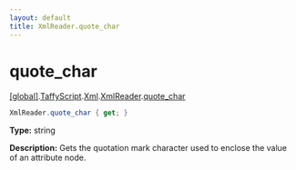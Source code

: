 ```yaml
---
layout: default
title: XmlReader.quote_char
---
```


# quote_char

[\[global\]]({{site.baseurl}}/docs/).[TaffyScript]({{site.baseurl}}/docs/TaffyScript/).[Xml]({{site.baseurl}}/docs/TaffyScript/Xml/).[XmlReader]({{site.baseurl}}/docs/TaffyScript/Xml/XmlReader/).[quote_char]({{site.baseurl}}/docs/TaffyScript/Xml/XmlReader/quote_char/)

```cs
XmlReader.quote_char { get; }
```

**Type:** string

**Description:** Gets the quotation mark character used to enclose the value of an attribute node.
